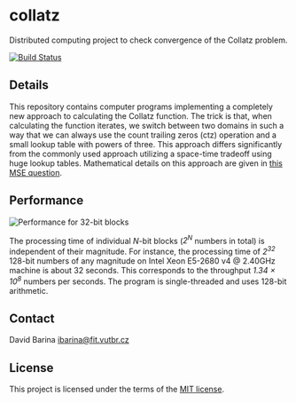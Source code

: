 # collatz
Distributed computing project to check convergence of the Collatz problem.

[![Build Status](https://travis-ci.com/xbarin02/collatz.svg?branch=master)](https://travis-ci.com/xbarin02/collatz)

## Details

This repository contains computer programs implementing a completely new approach to calculating the Collatz function.
The trick is that, when calculating the function iterates, we switch between two domains in such a way that we can always use the count trailing zeros (ctz) operation and a small lookup table with powers of three.
This approach differs significantly from the commonly used approach utilizing a space-time tradeoff using huge lookup tables.
Mathematical details on this approach are given in [this MSE question](https://math.stackexchange.com/questions/3311547/alternative-formulation-of-the-collatz-problem).

## Performance

![Performance for 32-bit blocks](https://github.com/xbarin02/collatz/blob/master/figures/perftest.png)

The processing time of individual *N*-bit blocks (*2<sup>N</sup>* numbers in total) is independent of their magnitude.
For instance, the processing time of *2<sup>32</sup>* 128-bit numbers of any magnitude on Intel Xeon E5-2680 v4 @ 2.40GHz machine is about 32 seconds.
This corresponds to the throughput *1.34 &times; 10<sup>8</sup>* numbers per seconds.
The program is single-threaded and uses 128-bit arithmetic.

## Contact
David Barina <ibarina@fit.vutbr.cz>

## License
This project is licensed under the terms of the [MIT license](LICENSE.md).
